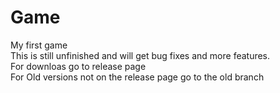 # Game
My first game<br />
This is still unfinished and will get bug fixes and more features.<br />
For downloas go to release page<br />
For Old versions not on the release page go to the old branch
